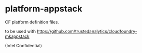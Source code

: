 # platform-appstack

CF platform definition files.

to be used with https://github.com/trustedanalytics/cloudfoundry-mkappstack

(Intel Confidential)
